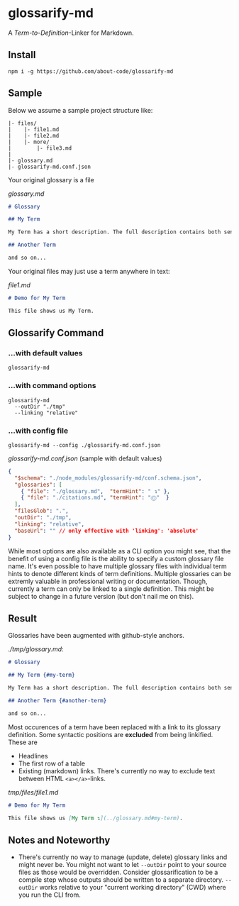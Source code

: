 # glossarify-md

A *Term-to-Definition*-Linker for Markdown.

## Install

```
npm i -g https://github.com/about-code/glossarify-md
```

## Sample

Below we assume a sample project structure like:
```
|- files/
|    |- file1.md
|    |- file2.md
|    |- more/
|        |- file3.md
|
|- glossary.md
|- glossarify-md.conf.json
```

Your original glossary is a file

*glossary.md*
```md
# Glossary

## My Term

My Term has a short description. The full description contains both sentences.

## Another Term

and so on...
```

Your original files may just use a term anywhere in text:

*file1.md*
```md
# Demo for My Term

This file shows us My Term.
```

## Glossarify Command

### ...with default values

```
glossarify-md
```

### ...with command options
```
glossarify-md
  --outDir "./tmp"
  --linking "relative"
```

### ...with config file

```
glossarify-md --config ./glossarify-md.conf.json
```

*glossarify-md.conf.json*  (sample with default values)
```json
{
  "$schema": "./node_modules/glossarify-md/conf.schema.json",
  "glossaries": [
    { "file": "./glossary.md",  "termHint": " ↴" },
    { "file": "./citations.md", "termHint": "Ⓒ"  }
  ],
  "filesGlob": ".",
  "outDir": "./tmp",
  "linking": "relative",
  "baseUrl": "" // only effective with 'linking': 'absolute'
}
```
While most options are also available as a CLI option you might see, that the benefit of using a config file is the ability to specify a custom glossary file name. It's even possible to have multiple glossary files with individual term hints to denote different kinds of term definitions. Multiple glossaries can be extremly valuable in professional writing or documentation. Though, currently a term can only be linked to a single definition. This might be subject to change in a future version (but don't nail me on this).

## Result

Glossaries have been augmented with github-style anchors.

*./tmp/glossary.md*:

```md
# Glossary

## My Term {#my-term}

My Term has a short description. The full description contains both sentences.

## Another Term {#another-term}

and so on...
```
Most occurences of a term have been replaced with a link to its glossary definition. Some syntactic positions are **excluded** from being linkified. These are
  - Headlines
  - The first row of a table
  - Existing (markdown) links. There's currently no way to exclude text between HTML `<a></a>`-links.

*tmp/files/file1.md*
```md
# Demo for My Term

This file shows us [My Term ↴](../glossary.md#my-term).
```

## Notes and Noteworthy

- There's currently no way to manage (update, delete) glossary links and might never be. You might not want to let `--outDir` point to your source files as those would be overridden. Consider glossarification to be a compile step whose outputs should be written to a separate directory. `--outDir` works relative to your "current working directory" (CWD) where you run the CLI from.

